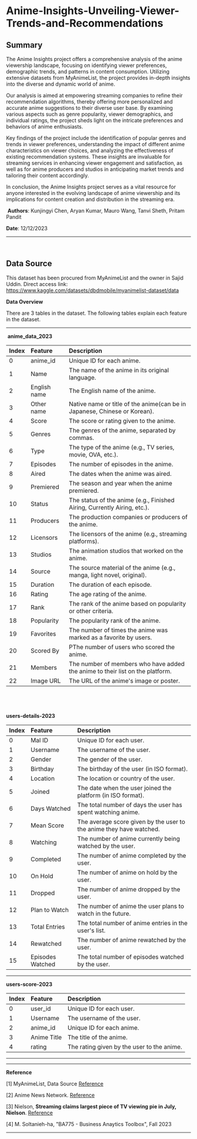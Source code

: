 # Anime-Insights-Unveiling-Viewer-Trends-and-Recommendations


## Summary ##
The Anime Insights project offers a comprehensive analysis of the anime viewership landscape, focusing on identifying viewer preferences, demographic trends, and patterns in content consumption. Utilizing extensive datasets from MyAnimeList, the project provides in-depth insights into the diverse and dynamic world of anime.

Our analysis is aimed at empowering streaming companies to refine their recommendation algorithms, thereby offering more personalized and accurate anime suggestions to their diverse user base. By examining various aspects such as genre popularity, viewer demographics, and individual ratings, the project sheds light on the intricate preferences and behaviors of anime enthusiasts.

Key findings of the project include the identification of popular genres and trends in viewer preferences, understanding the impact of different anime characteristics on viewer choices, and analyzing the effectiveness of existing recommendation systems. These insights are invaluable for streaming services in enhancing viewer engagement and satisfaction, as well as for anime producers and studios in anticipating market trends and tailoring their content accordingly.

In conclusion, the Anime Insights project serves as a vital resource for anyone interested in the evolving landscape of anime viewership and its implications for content creation and distribution in the streaming era.

​
**Authors**: Kunjingyi Chen, Aryan Kumar, Mauro Wang, Tanvi Sheth, Pritam Pandit

**Date**: 12/12/2023

---
​
## Data Source ##


This dataset has been procured from MyAnimeList and the owner in Sajid Uddin. Direct access link: https://www.kaggle.com/datasets/dbdmobile/myanimelist-dataset/data


**Data Overview**

There are 3 tables in the dataset. The following tables explain each feature in the dataset.

---
​
**anime_data_2023**

|Index| Feature           | Description |
|:----------------| :---------------- | :--------|
|0| anime_id | Unique ID for each anime. |
|1| Name | The name of the anime in its original language. |
|2| English name | The English name of the anime. |
|3| Other name | Native name or title of the anime(can be in Japanese, Chinese or Korean). |
|4| Score | The score or rating given to the anime. |
|5| Genres | The genres of the anime, separated by commas. |
|6| Type | The type of the anime (e.g., TV series, movie, OVA, etc.). |
|7| Episodes | The number of episodes in the anime. |
|8|  Aired | The dates when the anime was aired. |
|9|  Premiered | The season and year when the anime premiered. |
|10| Status | The status of the anime (e.g., Finished Airing, Currently Airing, etc.). |
|11| Producers | The production companies or producers of the anime. |
|12| Licensors | The licensors of the anime (e.g., streaming platforms). |
|13| Studios | The animation studios that worked on the anime. |
|14| Source | The source material of the anime (e.g., manga, light novel, original). |
|15| Duration | The duration of each episode. |
|16| Rating | The age rating of the anime. |
|17| Rank | The rank of the anime based on popularity or other criteria. |
|18| Popularity | The popularity rank of the anime. |
|19| Favorites | The number of times the anime was marked as a favorite by users. |
|20| Scored By | PThe number of users who scored the anime. |
|21|  Members | The number of members who have added the anime to their list on the platform. |
|22|  Image URL | The URL of the anime's image or poster. |
​
---
**users-details-2023**

|Index| Feature           | Description |
|:----------------| :---------------- | :--------|
|0| Mal ID | Unique ID for each user. |
|1| Username | The username of the user. |
|2| Gender | The gender of the user. |
|3| Birthday | The birthday of the user (in ISO format). |
|4| Location | The location or country of the user. |
|5| Joined | The date when the user joined the platform (in ISO format). |
|6| Days Watched | The total number of days the user has spent watching anime. |
|7| Mean Score | The average score given by the user to the anime they have watched. |
|8| Watching | The number of anime currently being watched by the user. |
|9| Completed | The number of anime completed by the user. |
|10| On Hold | The number of anime on hold by the user. |
|11| Dropped | The number of anime dropped by the user. |
|12| Plan to Watch | The number of anime the user plans to watch in the future. |
|13| Total Entries | The total number of anime entries in the user's list. |
|14| Rewatched | The number of anime rewatched by the user. |
|15| Episodes Watched | The total number of episodes watched by the user. |
---
**users-score-2023**

|Index| Feature           | Description |
|:----------------| :---------------- | :--------|
|0| user_id | Unique ID for each user. |
|1| Username | The username of the user. |
|2| anime_id | Unique ID for each anime. |
|3| Anime Title | The title of the anime. |
|4| rating | The rating given by the user to the anime. |
---
---
​**Reference**

[1] MyAnimeList, Data Source [Reference](https://myanimelist.net/)

[2] Anime News Network. [Reference](https://www.animenewsnetwork.com/encyclopedia/people.php?id=150459)

[3] Nielson, **Streaming claims largest piece of TV viewing pie in July, Nielson**. [Reference](https://www.nielsen.com/insights/2022/streaming-claims-largest-piece-of-tv-viewing-pie-in-july/)

[4] M. Soltanieh-ha, "BA775 - Business Anaytics Toolbox", Fall 2023

---
